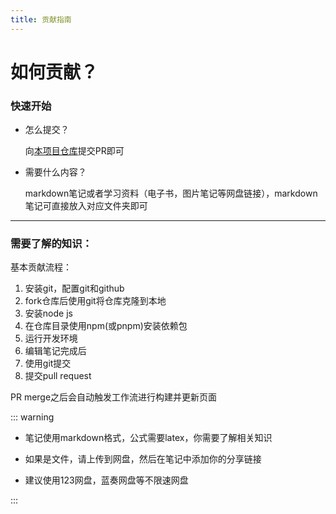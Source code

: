 ```yaml
---
title: 贡献指南
---
```




# 如何贡献？

### 快速开始

- 怎么提交？

  向[本项目仓库](https://github.com/jeanhua/scu-docs)提交PR即可

- 需要什么内容？

  markdown笔记或者学习资料（电子书，图片笔记等网盘链接），markdown笔记可直接放入对应文件夹即可

---

### 需要了解的知识：

基本贡献流程：

1. 安装git，配置git和github
2. fork仓库后使用git将仓库克隆到本地
3. 安装node js
4. 在仓库目录使用npm(或pnpm)安装依赖包
5. 运行开发环境
6. 编辑笔记完成后
7. 使用git提交
8. 提交pull request

PR merge之后会自动触发工作流进行构建并更新页面

::: warning

- 笔记使用markdown格式，公式需要latex，你需要了解相关知识

- 如果是文件，请上传到网盘，然后在笔记中添加你的分享链接

- 建议使用123网盘，蓝奏网盘等不限速网盘

:::